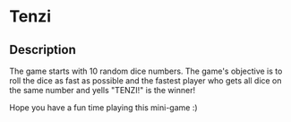 # Tenzi

## Description
The game starts with 10 random dice numbers. The game's objective is to roll the dice as fast as possible and the fastest player who gets all dice on the same number and yells "TENZI!" is the winner!

Hope you have a fun time playing this mini-game :)
